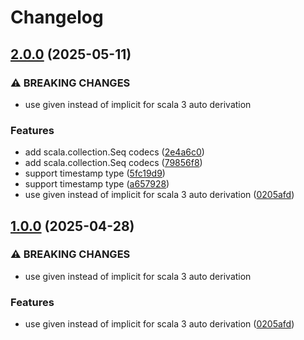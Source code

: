 # Changelog

## [2.0.0](https://github.com/scala-steward/mess/compare/v1.0.0...v2.0.0) (2025-05-11)


### ⚠ BREAKING CHANGES

* use given instead of implicit for scala 3 auto derivation

### Features

* add scala.collection.Seq codecs ([2e4a6c0](https://github.com/scala-steward/mess/commit/2e4a6c061b8c87010fcc6727056ed567c00bc1b7))
* add scala.collection.Seq codecs ([79856f8](https://github.com/scala-steward/mess/commit/79856f8e75421d0f042202515b93f9d03933d58a))
* support timestamp type ([5fc19d9](https://github.com/scala-steward/mess/commit/5fc19d9ab112aee796b3b82922a06954d7519b24))
* support timestamp type ([a657928](https://github.com/scala-steward/mess/commit/a6579280091e2736e165b957cdece6bd790e0a37))
* use given instead of implicit for scala 3 auto derivation ([0205afd](https://github.com/scala-steward/mess/commit/0205afd84036a0aa018bf5790fa4592ee4ed44a0))

## [1.0.0](https://github.com/tkrs/mess/compare/v0.3.6...v1.0.0) (2025-04-28)


### ⚠ BREAKING CHANGES

* use given instead of implicit for scala 3 auto derivation

### Features

* use given instead of implicit for scala 3 auto derivation ([0205afd](https://github.com/tkrs/mess/commit/0205afd84036a0aa018bf5790fa4592ee4ed44a0))
